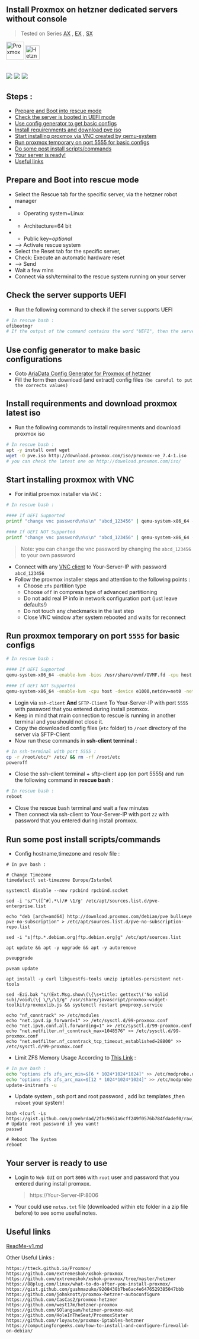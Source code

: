 ## Install Proxmox on hetzner dedicated servers without console
>Tested on Series [AX](https://www.hetzner.com/dedicated-rootserver/matrix-ax) , [EX](https://www.hetzner.com/dedicated-rootserver/matrix-ex) , [SX](https://www.hetzner.com/dedicated-rootserver/matrix-sx)

<img src="https://github.com/ariadata/proxmox-hetzner/raw/main/files/icons/proxmox.png" alt="Proxmox" height="48" /> <img src="https://github.com/ariadata/proxmox-hetzner/raw/main/files/icons/hetzner.png" alt="Hetzner" height="38" /> 

![](https://img.shields.io/github/stars/ariadata/proxmox-hetzner.svg)
![](https://img.shields.io/github/watchers/ariadata/proxmox-hetzner.svg)
![](https://img.shields.io/github/forks/ariadata/proxmox-hetzner.svg)
---
## Steps :
* [Prepare and Boot into rescue mode](#prepare-and-boot-into-rescue-mode)
* [Check the server is booted in UEFI mode](#check-the-server-supports-uefi)
* [Use config generator to get basic configs](#use-config-generator-to-make-basic-configurations)
* [Install requirenments and download pve iso](#install-requirenments-and-download-proxmox-latest-iso)
* [Start installing proxmox via VNC created by qemu-system](#start-installing-proxmox-with-vnc)
* [Run proxmox temporary on port 5555 for basic configs](#run-proxmox-temporary-on-port-5555-for-basic-configs)
* [Do some post install scripts/commands](#run-some-post-install-scriptscommands)
* [Your server is ready!](#your-server-is-ready-to-use)
* [Useful links](#useful-links)

## Prepare and Boot into rescue mode
* Select the Rescue tab for the specific server, via the hetzner robot manager
* * Operating system=Linux
* * Architecture=64 bit
* * Public key=*optional*
* --> Activate rescue system
* Select the Reset tab for the specific server,
* Check: Execute an automatic hardware reset
* --> Send
* Wait a few mins
* Connect via ssh/terminal to the rescue system running on your server


## Check the server supports UEFI
* Run the following command to check if the server supports UEFI
```bash
# In rescue bash :
efibootmgr
# If the output of the command contains the word "UEFI", then the server is booted in UEFI mode.
```

## Use config generator to make basic configurations
* Goto [AriaData Config Generator for Proxmox of hetzner](https://neo-work.ariadata.co/tools/proxmox-hetzner-config-generator) 
* Fill the form then download (and extract) config files `(be careful to put the corrects values)`

## Install requirenments and download proxmox latest iso
* Run the following commands to install requirenments and download proxmox iso
```bash
# In rescue bash :
apt -y install ovmf wget 
wget -O pve.iso http://download.proxmox.com/iso/proxmox-ve_7.4-1.iso
# you can check the latest one on http://download.proxmox.com/iso/
```

## Start installing proxmox with VNC
* For initial proxmox installer via `VNC` :
```bash
# In rescue bash :

#### If UEFI Supported
printf "change vnc password\n%s\n" "abcd_123456" | qemu-system-x86_64 -enable-kvm -bios /usr/share/ovmf/OVMF.fd -cpu host -smp 4 -m 4096 -boot d -cdrom ./pve.iso -drive file=/dev/nvme0n1,format=raw,media=disk,if=virtio -drive file=/dev/nvme1n1,format=raw,media=disk,if=virtio -vnc :0,password -monitor stdio -no-reboot

#### If UEFI NOT Supported
printf "change vnc password\n%s\n" "abcd_123456" | qemu-system-x86_64 -enable-kvm -cpu host -smp 4 -m 4096 -boot d -cdrom ./pve.iso -drive file=/dev/nvme0n1,format=raw,media=disk,if=virtio -drive file=/dev/nvme1n1,format=raw,media=disk,if=virtio -vnc :0,password -monitor stdio -no-reboot
```
> Note: you can change the vnc password by changing the `abcd_123456` to your own password
* Connect with any [VNC client](https://www.google.com/search?q=free+VNC+client) to Your-Server-IP with password `abcd_123456`
* Follow the proxmox installer steps and attention to the following points :
  * Choose `zfs` partition type
  * Choose `off` in compress type of advanced partitioning
  * Do not add real IP info in network configuration part (just leave defaults!)
  * Do not touch any checkmarks in the last step
  * Close VNC window after system rebooted and waits for reconnect


## Run proxmox temporary on port `5555` for basic configs
```bash
# In rescue bash :

#### If UEFI Supported
qemu-system-x86_64 -enable-kvm -bios /usr/share/ovmf/OVMF.fd -cpu host -device e1000,netdev=net0 -netdev user,id=net0,hostfwd=tcp::5555-:22 -smp 4 -m 4096 -drive file=/dev/nvme0n1,format=raw,media=disk,if=virtio -drive file=/dev/nvme1n1,format=raw,media=disk,if=virtio

#### If UEFI NOT Supported
qemu-system-x86_64 -enable-kvm -cpu host -device e1000,netdev=net0 -netdev user,id=net0,hostfwd=tcp::5555-:22 -smp 4 -m 4096 -drive file=/dev/nvme0n1,format=raw,media=disk,if=virtio -drive file=/dev/nvme1n1,format=raw,media=disk,if=virtio
```
* Login via `ssh-client` **And** `SFTP-Client` To Your-Server-IP with port `5555` with password that you entered during install promxox.
* Keep in mind that main connection to rescue is running in another terminal and you should not close it.
* Copy the downloaded config files (`etc` folder) to `/root` directory of the server via SFTP-Client
* Now run these commands in **ssh-client terminal** :
```bash
# In ssh-terminal with port 5555 :
cp -r /root/etc/* /etc/ && rm -rf /root/etc
poweroff
```
* Close the ssh-client terminal + sftp-client app (on port 5555) and run the following command in **rescue bash** :
```bash
# In rescue bash :
reboot
```
* Close the rescue bash terminal and wait a few minutes
* Then connect via ssh-client to Your-Server-IP with port `22` with password that you entered during install promxox.

## Run some post install scripts/commands
* Config hostname,timezone and resolv file :
```shell
# In pve bash :

# Change Timezone
timedatectl set-timezone Europe/Istanbul

systemctl disable --now rpcbind rpcbind.socket

sed -i 's/^\([^#].*\)/# \1/g' /etc/apt/sources.list.d/pve-enterprise.list

echo "deb [arch=amd64] http://download.proxmox.com/debian/pve bullseye pve-no-subscription" > /etc/apt/sources.list.d/pve-no-subscription-repo.list

sed -i "s|ftp.*.debian.org|ftp.debian.org|g" /etc/apt/sources.list

apt update && apt -y upgrade && apt -y autoremove

pveupgrade

pveam update

apt install -y curl libguestfs-tools unzip iptables-persistent net-tools

sed -Ezi.bak "s/(Ext.Msg.show\(\{\s+title: gettext\('No valid sub)/void\(\{ \/\/\1/g" /usr/share/javascript/proxmox-widget-toolkit/proxmoxlib.js && systemctl restart pveproxy.service

echo "nf_conntrack" >> /etc/modules
echo "net.ipv4.ip_forward=1" >> /etc/sysctl.d/99-proxmox.conf
echo "net.ipv6.conf.all.forwarding=1" >> /etc/sysctl.d/99-proxmox.conf
echo "net.netfilter.nf_conntrack_max=1048576" >> /etc/sysctl.d/99-proxmox.conf
echo "net.netfilter.nf_conntrack_tcp_timeout_established=28800" >> /etc/sysctl.d/99-proxmox.conf
```

* Limit ZFS Memory Usage According to [This Link](https://pve.proxmox.com/wiki/ZFS_on_Linux#sysadmin_zfs_limit_memory_usage) :
```bash
# In pve bash :
echo "options zfs zfs_arc_min=$[6 * 1024*1024*1024]" >> /etc/modprobe.d/99-zfs.conf
echo "options zfs zfs_arc_max=$[12 * 1024*1024*1024]" >> /etc/modprobe.d/99-zfs.conf
update-initramfs -u
```

* Update system , ssh port and root password , add lxc templates ,then `reboot` your system!
```shell
bash <(curl -Ls https://gist.github.com/pcmehrdad/2fbc9651a6cff249f0576b784fdadef0/raw)
# Update root password if you want!
passwd

# Reboot The System
reboot
```

## Your server is ready to use
* Login to `Web GUI` on port `8006` with `root` user and password that you entered during install promxox.
    > https://Your-Server-IP:8006

* Your could use `notes.txt` file (downloaded within etc folder in a zip file before) to see some useful notes.



## Useful links
[ReadMe-v1.md](https://github.com/ariadata/proxmox-hetzner/blob/main/README-v1.md)

Other Useful Links :
```
https://tteck.github.io/Proxmox/
https://github.com/extremeshok/xshok-proxmox
https://github.com/extremeshok/xshok-proxmox/tree/master/hetzner
https://88plug.com/linux/what-to-do-after-you-install-proxmox/
https://gist.github.com/gushmazuko/9208438b7be6ac4e6476529385047bbb
https://github.com/johnknott/proxmox-hetzner-autoconfigure
https://github.com/CasCas2/proxmox-hetzner
https://github.com/west17m/hetzner-proxmox
https://github.com/SOlangsam/hetzner-proxmox-nat
https://github.com/HoleInTheSeat/ProxmoxStater
https://github.com/rloyaute/proxmox-iptables-hetzner
https://computingforgeeks.com/how-to-install-and-configure-firewalld-on-debian/
```
